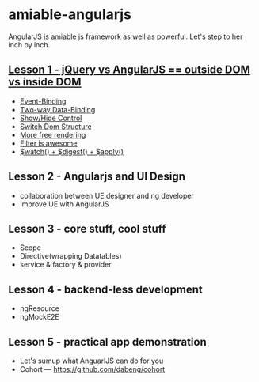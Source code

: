 # amiable-angularjs
AngularJS is amiable js framework as well as powerful. Let's step to her inch by inch.

## [Lesson 1 - jQuery vs AngularJS == outside DOM vs inside DOM](https://dabeng.github.io/amiable-angularjs/outside-dom-vs-inside-dom/)
* [Event-Binding](https://dabeng.github.io/amiable-angularjs/outside-dom-vs-inside-dom/#event-bind)
* [Two-way Data-Binding](https://dabeng.github.io/amiable-angularjs/outside-dom-vs-inside-dom/#data-bind)
* [Show/Hide Control](https://dabeng.github.io/amiable-angularjs/outside-dom-vs-inside-dom/#show-hide)
* [Switch Dom Structure](https://dabeng.github.io/amiable-angularjs/outside-dom-vs-inside-dom/#switch-dom)
* [More free rendering](https://dabeng.github.io/amiable-angularjs/outside-dom-vs-inside-dom/#free-render)
* [Filter is awesome](https://dabeng.github.io/amiable-angularjs/outside-dom-vs-inside-dom/#filter)
* [$watch() + $digest() + $apply()](https://dabeng.github.io/amiable-angularjs/outside-dom-vs-inside-dom/#watcher)

## Lesson 2 - Angularjs and UI Design
* collaboration between UE designer and ng developer
* Improve UE with AngularJS

## Lesson 3 - core stuff, cool stuff
* Scope
* Directive(wrapping Datatables)
* service & factory & provider

## Lesson 4 - backend-less development
* ngResource
* ngMockE2E

## Lesson 5 - practical app demonstration
* Let's sumup what AnguarlJS can do for you
* Cohort — https://github.com/dabeng/cohort
